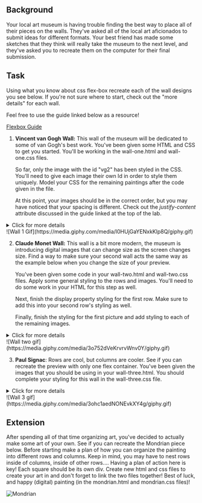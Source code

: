 ## Background

Your local art museum is having trouble finding the best way to place all of their pieces on the walls. They've asked all of the local art aficionados to submit ideas for different formats. Your best friend has made some sketches that they think will really take the museum to the next level, and they've asked you to recreate them on the computer for their final submission.

## Task

Using what you know about css flex-box recreate each of the wall designs you see below. If you're not sure where to start, check out the "more details" for each wall.

Feel free to use the guide linked below as a resource!

[Flexbox Guide](https://css-tricks.com/snippets/css/a-guide-to-flexbox/)

1. **Vincent van Gogh Wall:**
This wall of the museum will be dedicated to some of van Gogh's best work. You've been given some HTML and CSS to get you started. You'll be working in the wall-one.html and wall-one.css files.

    So far, only the image with the id "vg2" has been styled in the CSS. You'll need to give each image their own Id in order to style them uniquely. Model your CSS for the remaining paintings after the code given in the file.

    At this point, your images should be in the correct order, but you may have noticed that your spacing is different. Check out the *justify-content* attribute discussed in the guide linked at the top of the lab.
<details>
 <summary>Click for more details</summary>
  <ul>
    <li>None of the pictures should grow or shrink as the size of the screen changes.</li>
    <li>The images should always be evenly spaced, no matter what the size of the screen is.</li>
    <li>The images should be in the order shown, try to accomplish this without adjusting the order of the images in the HTML</li>
  </ul>
</details>
![Wall 1 Gif](https://media.giphy.com/media/l0HUjGaYENxkKlp8Q/giphy.gif)


2. **Claude Monet Wall:**
This wall is a bit more modern, the museum is introducing digital images that can change size as the screen changes size. Find a way to make sure your second wall acts the same way as the example below when you change the size of your preview.

    You've been given some code in your wall-two.html and wall-two.css files. Apply some general styling to the rows and images. You'll need to do some work in your HTML for this step as well.

     Next, finish the display property styling for the first row. Make sure to add this into your second row's styling as well.

     Finally, finish the styling for the first picture and add styling to each of the remaining images.
<details>
 <summary>Click for more details</summary>
  <ul>
    <li> Your rows and images should all be 100px tall.</li>
    <li> There should be 10px of space between the two rows. </li>
    <li>Your wall should have two rows of paintings.</li>
    <li>The ratio of the growth of image sizes on the top row should be 1:2:3 from left to right.</li>
    <li>The ratio of the growth of image sizes on the bottom row should be 3:2:1 from left to right.</li>
    <li>There should be no space between the images.</li>
    <li>All images should shrink at the same rate.</li>
  </ul>
</details>
![Wall two gif](https://media.giphy.com/media/3o752dVeKrvrvWnv0Y/giphy.gif)


3. **Paul Signac**: Rows are cool, but columns are cooler. See if you can recreate the preview with only one flex container. You've been given the images that you should be using in your wall-three.html. You should complete your styling for this wall in the wall-three.css file.
  <details>
   <summary>Click for more details</summary>
    <ul>
      <li>If you're lost on how to create a column, check out the flex-direction property </li>
      <li>The first image in your column should be aligned on the right side of the screen</li>
      <li>The second image should be centered.</li>
      <li>The third image should be left aligned.</li>
      <li>When the screen is small enough, all three images should stack on top of each other.</li>
      <li> In order to align an item in a certain way, you may want to use the self-align property </li>
      <li>Items do not need to be able to grow or shrink</li>
    </ul>
  </details>
![Wall 3 gif](https://media.giphy.com/media/3ohc1aedNONEvkXY4g/giphy.gif)


## Extension
After spending all of that time organizing art, you've decided to actually make some art of your own. See if you can recreate the Mondrian piece below. Before starting make a plan of how you can organize the painting into different rows and columns. Keep in mind, you may have to nest rows inside of columns, inside of other rows.... Having a plan of action here is key! Each square should be its own div. Create new html and css files to create your art in and don't forget to link the two files together! Best of luck, and happy (digital) painting (in the mondrian.html and mondrian.css files)!

![Mondrian](https://upload.wikimedia.org/wikipedia/commons/thumb/c/c3/Composition_A_by_Piet_Mondrian_Galleria_Nazionale_d%27Arte_Moderna_e_Contemporanea.jpg/1030px-Composition_A_by_Piet_Mondrian_Galleria_Nazionale_d%27Arte_Moderna_e_Contemporanea.jpg)
